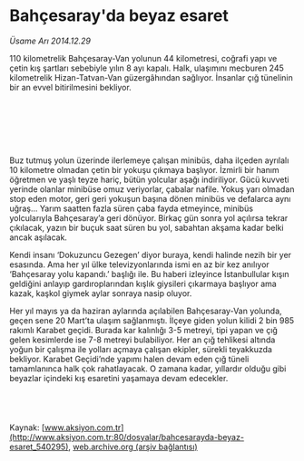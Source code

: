 # Bahçesaray'da beyaz esaret

*Üsame Arı 2014.12.29*

<div class="pNewsDetailMainContent" itemprop="articleBody">
 <p>
  110 kilometrelik Bahçesaray-Van yolunun 44 kilometresi, coğrafi yapı ve çetin kış şartları sebebiyle yılın 8 ayı kapalı. Halk, ulaşımını mecburen 245 kilometrelik Hizan-Tatvan-Van güzergâhından sağlıyor. İnsanlar çığ tünelinin bir an evvel bitirilmesini bekliyor.
 </p>
 <p>
  <img alt="" src="http://web.archive.org/web/20150106105549im_/http://medya.aksiyon.com.tr//aksiyon/2014/12/29/550998.jpg "/>
 </p>
 <p>
  <img alt="" src="http://web.archive.org/web/20150106105549im_/http://medya.aksiyon.com.tr//aksiyon/2014/12/29/550999.jpg "/>
 </p>
 <p>
  <img alt="" src="http://web.archive.org/web/20150106105549im_/http://medya.aksiyon.com.tr//aksiyon/2014/12/29/551000.jpg "/>
 </p>
 <p>
  <img alt="" src="http://web.archive.org/web/20150106105549im_/http://medya.aksiyon.com.tr//aksiyon/2014/12/29/551001.jpg "/>
 </p>
 <p>
  <img alt="" src="http://web.archive.org/web/20150106105549im_/http://medya.aksiyon.com.tr//aksiyon/2014/12/29/551002.jpg "/>
 </p>
 <p>
  <img alt="" src="http://web.archive.org/web/20150106105549im_/http://medya.aksiyon.com.tr//aksiyon/2014/12/29/551003.jpg "/>
 </p>
 <p>
  <img alt="" src="http://web.archive.org/web/20150106105549im_/http://medya.aksiyon.com.tr//aksiyon/2014/12/29/551004.jpg "/>
 </p>
 <p>
 </p>
 <p>
  Buz tutmuş yolun üzerinde ilerlemeye çalışan minibüs, daha ilçeden ayrılalı 10 kilometre olmadan çetin bir yokuşu çıkmaya başlıyor. İzmirli bir hanım öğretmen ve yaşlı teyze hariç, bütün yolcular aşağı indiriliyor. Gücü kuvveti yerinde olanlar minibüse omuz veriyorlar, çabalar nafile. Yokuş yarı olmadan stop eden motor, geri geri yokuşun başına dönen minibüs ve defalarca aynı uğraş... Yarım saatten fazla süren çaba fayda etmeyince, minibüs yolcularıyla Bahçesaray’a geri dönüyor. Birkaç gün sonra yol açılırsa tekrar çıkılacak, yazın bir buçuk saat süren bu yol, sabahtan akşama kadar belki ancak aşılacak.
 </p>
 <p>
  Kendi insanı ‘Dokuzuncu Gezegen’ diyor buraya, kendi halinde nezih bir yer esasında. Ama her yıl ülke televizyonlarında ismi en az bir kez anılıyor ‘Bahçesaray yolu kapandı.’ başlığı ile. Bu haberi izleyince İstanbullular kışın geldiğini anlayıp gardıroplarından kışlık giysileri çıkarmaya başlıyor ama kazak, kaşkol giymek aylar sonraya nasip oluyor.
 </p>
 <p>
  Her yıl mayıs ya da haziran aylarında açılabilen Bahçesaray-Van yolunda, geçen sene 20 Mart’ta ulaşım sağlanmıştı. İlçeye giden yolun kilidi 2 bin 985 rakımlı Karabet geçidi. Burada kar kalınlığı 3-5 metreyi, tipi yapan ve çığ gelen kesimlerde ise 7-8 metreyi bulabiliyor. Her an çığ tehlikesi altında yoğun bir çalışma ile yolları açmaya çalışan ekipler, sürekli teyakkuzda bekliyor. Karabet Geçidi’nde yapımı halen devam eden çığ tüneli tamamlanınca halk çok rahatlayacak. O zamana kadar, yıllardır olduğu gibi beyazlar içindeki kış esaretini yaşamaya devam edecekler.
 </p>
 <p>
  <img alt="" src="http://web.archive.org/web/20150106105549im_/http://medya.aksiyon.com.tr//aksiyon/2014/12/29/551005.jpg "/>
 </p>
 <p>
  <img alt="" src="http://web.archive.org/web/20150106105549im_/http://medya.aksiyon.com.tr//aksiyon/2014/12/29/551006.jpg "/>
 </p>
 <p>
  <img alt="" src="http://web.archive.org/web/20150106105549im_/http://medya.aksiyon.com.tr//aksiyon/2014/12/29/551007.jpg "/>
 </p>
 <p>
  <img alt="" src="http://web.archive.org/web/20150106105549im_/http://medya.aksiyon.com.tr//aksiyon/2014/12/29/551008.jpg "/>
 </p>
</div>


Kaynak: [www.aksiyon.com.tr](http://www.aksiyon.com.tr:80/dosyalar/bahcesarayda-beyaz-esaret_540295), [web.archive.org (arşiv bağlantısı)](http://web.archive.org/web/20150106105549/http://www.aksiyon.com.tr:80/dosyalar/bahcesarayda-beyaz-esaret_540295)
